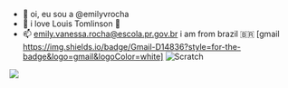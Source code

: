 - 👋 oi, eu sou a @emilyvrocha
- 💞️  i love Louis Tomlinson 💖
- 📫  emily.vanessa.rocha@escola.pr.gov.br
       i am from brazil 🇧🇷
 [gmail https://img.shields.io/badge/Gmail-D14836?style=for-the-badge&logo=gmail&logoColor=white]
![Scratch](https://img.shields.io/badge/Scratch-4D97FF?style=for-the-badge&logo=Scratch&logoColor=white)
<img src = "https://img.shields.io/badge/JavaScript-323330?style=for-the-badge&logo=javascript&logoColor=F7DF1E">
